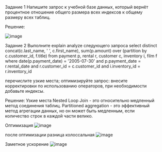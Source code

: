Задание 1
Напишите запрос к учебной базе данных, который вернёт процентное отношение общего размера всех индексов к общему размеру всех таблиц.

Решение:

![image](https://github.com/Franky12111990/sdb-homeworks/assets/121640886/a0bafb37-16e8-4803-aafe-a63977838107)

Задание 2
Выполните explain analyze следующего запроса
select distinct concat(c.last_name, ' ', c.first_name), sum(p.amount) over (partition by c.customer_id, f.title)
from payment p, rental r, customer c, inventory i, film f
where date(p.payment_date) = '2005-07-30' and p.payment_date = r.rental_date and r.customer_id = c.customer_id and i.inventory_id = r.inventory_id

перечислите узкие места;
оптимизируйте запрос: внесите корректировки по использованию операторов, при необходимости добавьте индексы.

Решение:
Узкие места
Nested Loop Join - это относительно медленный метод соединения таблиц.
Partitioned aggregation - это эффективный метод агрегации данных, но он может быть медленным, если количество строк в каждой части велико.

Оптимизация
![image](https://github.com/Franky12111990/sdb-homeworks/assets/121640886/340c3b54-1682-4241-8636-58cff1e2dc88)

после оптимизации разница колоссальная 
![image](https://github.com/Franky12111990/sdb-homeworks/assets/121640886/bfa47b9d-843e-48b8-9c51-564c2caaee53)

Заметное ускорение
![image](https://github.com/Franky12111990/sdb-homeworks/assets/121640886/2176a9d1-0521-4eb9-b66f-216a98d3b982)



